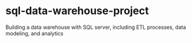 # sql-data-warehouse-project
Building a data warehouse with SQL server, including ETL processes, data modeling, and analytics
